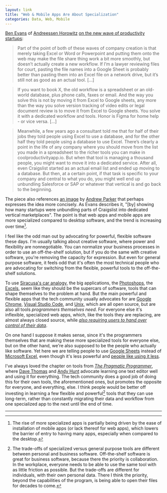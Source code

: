 ```yaml
---
layout: link
title: "Web & Mobile Apps Are About Specialization"
categories: Data, Web, Mobile
---
```


[Ben Evans](https://twitter.com/benedictevans) of [Andreessen Horowitz](https://a16z.com/) [on the new wave of productivity startups](https://www.ben-evans.com/benedictevans/2019/9/27/new-productivity):

> Part of the point of both of these waves of company creation is that merely taking Excel or Word or Powerpoint and putting them onto the web may make the file share thing work a bit more smoothly, but doesn’t actually create a new workflow.  If I’m a lawyer reviewing files for court, pasting the file names into a Google Sheet is probably better than pasting them into an Excel file on a network drive, but it’s still not as good as an actual tool. [...]

> If you want to book X, the old workflow is a spreadsheet or an old-world database, plus phone calls, faxes or email. And the way you solve this is not by moving it from Excel to Google sheets, any more than the way you solve version tracking of video edits or legal document review is to move it from Excel to Google sheets. You solve it with a dedicated workflow and tools. Honor is Figma for  home help - or vice versa. [...]

> Meanwhile, a few years ago a consultant told me that for half of their jobs they told people using Excel to use a database, and for the other half they told people using a database to use Excel. There’s clearly a point in the life of any company where you should move from the list you made in a spreadsheet to the richer tools you can make in coolproductivityapp.io. But when that tool is managing a thousand people, you might want to move it into a dedicated service. After all, even Craigslist started as an actual email list and ended up moving to a database. But then, at a certain point, if that task is specific to your company and central to what you do, you might well end up unbundling Salesforce or SAP or whatever that vertical is and go back to the beginning. 

The piece also references [an image](https://thegongshow.tumblr.com/post/345941486/the-spawn-of-craigslist-like-most-vcs-that-focus) by [Andrew Parker](https://twitter.com/andrewparker/) that perhaps expresses the idea more concisely. As Evans describes it, "[by] showing how many startups were unbundling parts of Craigslist into dedicated vertical marketplaces". The point is that web apps and mobile apps are more specialized compared to desktop software, and the trend is increasing over time[^webandmobileappsareeasytoinstall].

I feel like the odd man out by advocating for powerful, flexible software these days. I'm usually talking about creative software, where power and flexibility are nonnegotiable. You can normalize your business processes in order to use an off-the-shelf solution, but if you do the same with creative software, you're removing the capacity for expression. But even for general purpose software, it feels odd that it's often the most technical people who are advocating for switching from the flexible, powerful tools to the off-the-shelf solutions.

To use [Siracusa's car analogy](https://hypercritical.co/2013/03/08/the-case-for-a-true-mac-pro-successor), the big applications, the [Photoshops](https://www.adobe.com/products/photoshop/free-trial-download.html), the [Excels](https://products.office.com/en-us/excel), seem like they should be the supercars of software, tools that can shape themselves to the problem at hand. But the main powerful and flexible apps that the tech community usually advocates for are [Google Chrome](https://www.google.com/chrome/index.html), [Visual Studio Code](https://code.visualstudio.com/), and [Unix](https://en.wikipedia.org/wiki/Unix), which are all open source, but are also all tools *programmers themselves need*. For everyone else it's inflexible, specialized web apps, which, like the tools they are replacing, are almost always closed source, while [*also requiring users to hand over control of their data*](https://blog.robenkleene.com/2019/10/19/the-death-of-files/).

On one hand I suppose it makes sense, since it's the programmers themselves that are making these more specialized tools for everyone else, but on the other hand, we're also supposed to be the people who actually like software. Yet here we are telling people to use [Google Sheets](https://sheets.google.com) instead of [Microsoft Excel](https://products.office.com/en-us/excel), even though it's less powerful and [people like using it less](https://blog.robenkleene.com/2019/08/31/office-suite-market-share/).

I've always loved the chapter on tools from [*The Pragmatic Programmer*](https://pragprog.com/book/tpp20/the-pragmatic-programmer-20th-anniversary-edition), where [Dave Thomas](https://twitter.com/pragdave) and [Andy Hunt](https://twitter.com/PragmaticAndy) advocate learning one text editor well and using it for everything. The tech community does a good job of doing this for their own tools, the aforementioned ones, but promotes the opposite for everyone, and everything, else. I think people would be better off investing in learning a few flexible and powerful[^personalvsbusinesssoftware] tools that they can use long-term, rather than constantly migrating their data and workflow from one specialized app to the next until the end of time.

* * *

[^webandmobileappsareeasytoinstall]: The rise of more specialized apps is partially being driven by the ease of installation of mobile apps (or lack thereof for web apps), which lowers the barrier of entry to having many apps, especially when compared to the desktop.

[^personalvsbusinesssoftware]: The trade-offs of specialized versus general purpose tools are different between personal and business software. Off-the-shelf software is great for business software, because there the priority is collaboration. In the workplace, everyone needs to be able to use the same tool with as little friction as possible. But the trade-offs are different for individuals, with their own personal data. There I think the priority, beyond the capabilities of the program, is being able to open their files for decades to come.

